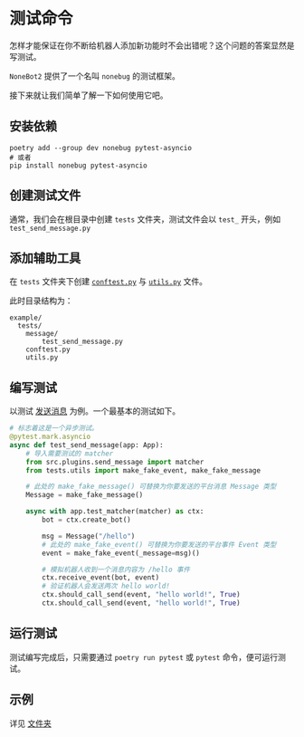 # 测试命令

怎样才能保证在你不断给机器人添加新功能时不会出错呢？这个问题的答案显然是写测试。

`NoneBot2` 提供了一个名叫 `nonebug` 的测试框架。

接下来就让我们简单了解一下如何使用它吧。

## 安装依赖

```shell
poetry add --group dev nonebug pytest-asyncio
# 或者
pip install nonebug pytest-asyncio
```

## 创建测试文件

通常，我们会在根目录中创建 `tests` 文件夹，测试文件会以 `test_` 开头，例如 `test_send_message.py`

## 添加辅助工具

在 `tests` 文件夹下创建 [`conftest.py`](../../example/tests/conftest.py) 与 [`utils.py`](../../example/tests/utils.py) 文件。

此时目录结构为：

```plaintxt
example/
  tests/
    message/
        test_send_message.py
    conftest.py
    utils.py
```

## 编写测试

以测试 [发送消息](../message/send_message.md) 为例。一个最基本的测试如下。

```python
# 标志着这是一个异步测试。
@pytest.mark.asyncio
async def test_send_message(app: App):
    # 导入需要测试的 matcher
    from src.plugins.send_message import matcher
    from tests.utils import make_fake_event, make_fake_message

    # 此处的 make_fake_message() 可替换为你要发送的平台消息 Message 类型
    Message = make_fake_message()

    async with app.test_matcher(matcher) as ctx:
        bot = ctx.create_bot()

        msg = Message("/hello")
        # 此处的 make_fake_event() 可替换为你要发送的平台事件 Event 类型
        event = make_fake_event(_message=msg)()

        # 模拟机器人收到一个消息内容为 /hello 事件
        ctx.receive_event(bot, event)
        # 验证机器人会发送两次 hello world!
        ctx.should_call_send(event, "hello world!", True)
        ctx.should_call_send(event, "hello world!", True)
```

## 运行测试

测试编写完成后，只需要通过 `poetry run pytest` 或 `pytest` 命令，便可运行测试。

## 示例

详见 [文件夹](../../example/tests)
